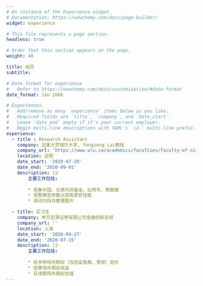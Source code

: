 ```yaml
---
# An instance of the Experience widget.
# Documentation: https://wowchemy.com/docs/page-builder/
widget: experience

# This file represents a page section.
headless: true

# Order that this section appears on the page.
weight: 40

title: 经历
subtitle:

# Date format for experience
#   Refer to https://wowchemy.com/docs/customization/#date-format
date_format: Jan 2006

# Experiences.
#   Add/remove as many `experience` items below as you like.
#   Required fields are `title`, `company`, and `date_start`.
#   Leave `date_end` empty if it's your current employer.
#   Begin multi-line descriptions with YAML's `|2-` multi-line prefix.
experience:
  - title : Research Assistant
    company: 加拿大劳瑞尔大学, Yongzeng Lai教授
    company_url: 'https://www.wlu.ca/academics/faculties/faculty-of-science/faculty-profiles/yongzeng-lai/index.html'
    location: 远程
    date_start: '2020-07-20'
    date_end: '2020-09-01'
    description: |2-
        主要工作包括:
        
        * 收集中国、北美共同基金、比特币、等数据
        * 调整模型参数以获取更好性能
        * 调试代码并整理图片

  - title: 实习生
    company: 申万宏源证券有限公司金融创新总部
    company_url: ''
    location: 上海
    date_start: '2020-04-27'
    date_end: '2020-07-15'
    description: |2-
        主要工作包括:
        
        * 给多种场外期权（包括鲨鱼鳍、雪球）定价
        * 结算场外期权收益
        * 存续期场外期权估值
---
```

